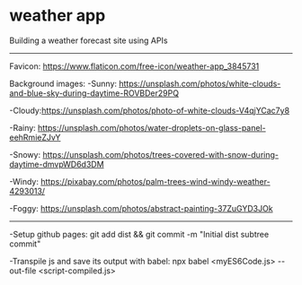 # weather app

Building a weather forecast site using APIs

---

Favicon: https://www.flaticon.com/free-icon/weather-app_3845731

Background images:
-Sunny: https://unsplash.com/photos/white-clouds-and-blue-sky-during-daytime-ROVBDer29PQ

-Cloudy:https://unsplash.com/photos/photo-of-white-clouds-V4qjYCac7y8

-Rainy: https://unsplash.com/photos/water-droplets-on-glass-panel-eehRmieZJvY

-Snowy: https://unsplash.com/photos/trees-covered-with-snow-during-daytime-dmvpWD6d3DM

-Windy: https://pixabay.com/photos/palm-trees-wind-windy-weather-4293013/

-Foggy: https://unsplash.com/photos/abstract-painting-37ZuGYD3JOk

---

-Setup github pages:
git add dist && git commit -m "Initial dist subtree commit"

-Transpile js and save its output with babel:
npx babel <myES6Code.js> --out-file <script-compiled.js>
